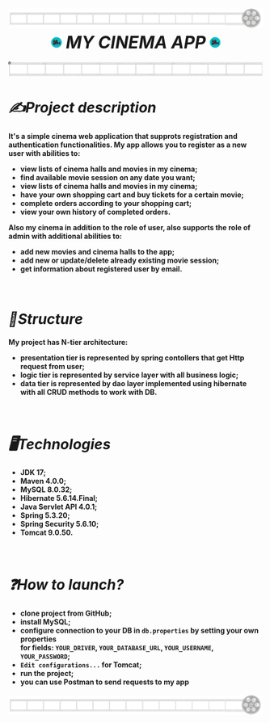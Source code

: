 
<h1 align="center"><img src="img/movieTape.png"><br>
  <img src="img/camera.png" align="bot" height="24"/> <big><b><i>MY CINEMA APP</i></b></big> <img src="img/camera.png" align="bot" height="24"/><br>
</h1>
<img src="img/movie_tape_2.png"><br>
<h1> <b><i>✍️Project description</i></b> </h1>
<h4>It's a simple cinema web application that supprots registration and authentication functionalities. My app allows you to register as a new user with abilities to:
  <ul>
    <li>view lists of cinema halls and movies in my cinema;</li>
    <li>find available movie session on any date you want;</li>
    <li>view lists of cinema halls and movies in my cinema;</li>
    <li>have your own shopping cart and buy tickets for a certain movie;</li>
    <li>complete orders according to your shopping cart;</li>
    <li>view your own history of completed orders.</li>
  </ul>
Also my cinema in addition to the role of user, also supports the role of admin with additional abilities to:
  <ul>
    <li>add new movies and cinema halls to the app;</li>
    <li>add new or update/delete already existing movie session;</li>
    <li>get information about registered user by email.</li>
  </ul>
</h4><br>
<h1> <b><i>🧱Structure</i></b> </h1>
<h4>My project has N-tier architecture:
  <ul>
    <li>presentation tier is represented by spring contollers that get Http request from user;</li>
    <li>logic tier is represented by service layer with all business logic;</li>
    <li>data tier is represented by dao layer implemented using hibernate with all CRUD methods to work with DB.</li>
  </ul>
</h4><br>
<h1> <b><i>🖥️Technologies</i></b> </h1>
<h4>
  <ul>
    <li>JDK 17;</li>
    <li>Maven 4.0.0;</li>
    <li>MySQL 8.0.32;</li>
    <li>Hibernate 5.6.14.Final;</li>
    <li>Java Servlet API 4.0.1;</li>
    <li>Spring 5.3.20;</li>
    <li>Spring Security 5.6.10;</li>
    <li>Tomcat 9.0.50.</li>
  </ul>
</h4><br>
<h1> <b><i>❓How to launch?</i></b> </h1>
<h4>
  <ul>
    <li>clone project from GitHub;</li>
    <li>install MySQL;</li>
    <li>configure connection to your DB in <code>db.properties</code> by setting your own properties <br>
      for fields: <code>YOUR_DRIVER</code>, <code>YOUR_DATABASE_URL</code>, <code>YOUR_USERNAME</code>, <code>YOUR_PASSWORD</code>;</li>
    <li><code>Edit configurations...</code> for Tomcat;</li>
    <li>run the project;</li>
    <li>you can use Postman to send requests to my app</li>
  </ul>
 </h4>
<img src="img/movieTape.png">
